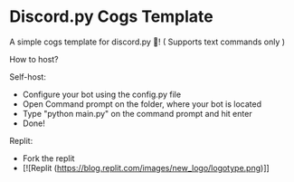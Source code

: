 # Discord.py Cogs Template
A simple cogs template for discord.py 🐍! ( Supports text commands only )

How to host?

Self-host:
- Configure your bot using the config.py file
- Open Command prompt on the folder, where your bot is located
- Type "python main.py" on the command prompt and hit enter
- Done!

Replit:
- Fork the replit
- [![Replit (https://blog.replit.com/images/new_logo/logotype.png)]]
